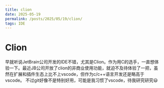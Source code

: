 ```yaml
---
title: clion
date: 2025-05-19
permalink: /posts/2025/05/19/clion/
tags: IDE
---
```

# Clion

早就听说JetBrain公司开发的IDE不错，尤其是Clion。作为用C的选手，一直想体验一下。最近JB公司开放了clion的非商业使用功能，就迫不及待体验了一把，虽然在扩展和插件生态上比不上vscode，但作为c/c++语言开发还是略高于vscode。
不过git好像不是特别好用，可能是我习惯了vscode，待我研究研究:smiley:
